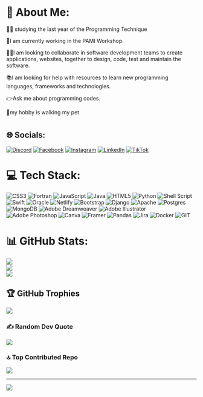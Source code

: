 # 💫 About Me:

👩‍🎓 studying the last year of the Programming Technique


🏢I am currently working in the PAMI Workshop.

👩‍💻I am looking to collaborate in software development teams to create applications, websites, together to design,
code, test and maintain the software.

📚I am looking for help with resources to learn new programming languages,
frameworks and technologies.

👉Ask me about programming codes.

🐩my hobby is walking my pet

#

## 🌐 Socials:
[![Discord](https://img.shields.io/badge/Discord-%237289DA.svg?logo=discord&logoColor=white)](https://discord.gg/bety6225) [![Facebook](https://img.shields.io/badge/Facebook-%231877F2.svg?logo=Facebook&logoColor=white)](https://facebook.com/Belu470) [![Instagram](https://img.shields.io/badge/Instagram-%23E4405F.svg?logo=Instagram&logoColor=white)](https://instagram.com/beartweb) [![LinkedIn](https://img.shields.io/badge/LinkedIn-%230077B5.svg?logo=linkedin&logoColor=white)](https://linkedin.com/in/beatriz-ramirez-carrizo-48416144) [![TikTok](https://img.shields.io/badge/TikTok-%23000000.svg?logo=TikTok&logoColor=white)](https://tiktok.com/@beartweb) 

# 💻 Tech Stack:
![CSS3](https://img.shields.io/badge/css3-%231572B6.svg?style=for-the-badge&logo=css3&logoColor=white) ![Fortran](https://img.shields.io/badge/Fortran-%23734F96.svg?style=for-the-badge&logo=fortran&logoColor=white) ![JavaScript](https://img.shields.io/badge/javascript-%23323330.svg?style=for-the-badge&logo=javascript&logoColor=%23F7DF1E) ![Java](https://img.shields.io/badge/java-%23ED8B00.svg?style=for-the-badge&logo=java&logoColor=white) ![HTML5](https://img.shields.io/badge/html5-%23E34F26.svg?style=for-the-badge&logo=html5&logoColor=white) ![Python](https://img.shields.io/badge/python-3670A0?style=for-the-badge&logo=python&logoColor=ffdd54) ![Shell Script](https://img.shields.io/badge/shell_script-%23121011.svg?style=for-the-badge&logo=gnu-bash&logoColor=white) ![Swift](https://img.shields.io/badge/swift-F54A2A?style=for-the-badge&logo=swift&logoColor=white) ![Oracle](https://img.shields.io/badge/Oracle-F80000?style=for-the-badge&logo=oracle&logoColor=white) ![Netlify](https://img.shields.io/badge/netlify-%23000000.svg?style=for-the-badge&logo=netlify&logoColor=#00C7B7) ![Bootstrap](https://img.shields.io/badge/bootstrap-%23563D7C.svg?style=for-the-badge&logo=bootstrap&logoColor=white) ![Django](https://img.shields.io/badge/django-%23092E20.svg?style=for-the-badge&logo=django&logoColor=white) ![Apache](https://img.shields.io/badge/apache-%23D42029.svg?style=for-the-badge&logo=apache&logoColor=white) ![Postgres](https://img.shields.io/badge/postgres-%23316192.svg?style=for-the-badge&logo=postgresql&logoColor=white) ![MongoDB](https://img.shields.io/badge/MongoDB-%234ea94b.svg?style=for-the-badge&logo=mongodb&logoColor=white) ![Adobe Dreamweaver](https://img.shields.io/badge/Adobe%20Dreamweaver-FF61F6.svg?style=for-the-badge&logo=Adobe%20Dreamweaver&logoColor=white) ![Adobe Illustrator](https://img.shields.io/badge/adobeillustrator-%23FF9A00.svg?style=for-the-badge&logo=adobeillustrator&logoColor=white) ![Adobe Photoshop](https://img.shields.io/badge/adobephotoshop-%2331A8FF.svg?style=for-the-badge&logo=adobephotoshop&logoColor=white) ![Canva](https://img.shields.io/badge/Canva-%2300C4CC.svg?style=for-the-badge&logo=Canva&logoColor=white) ![Framer](https://img.shields.io/badge/Framer-black?style=for-the-badge&logo=framer&logoColor=blue) ![Pandas](https://img.shields.io/badge/pandas-%23150458.svg?style=for-the-badge&logo=pandas&logoColor=white) ![Jira](https://img.shields.io/badge/jira-%230A0FFF.svg?style=for-the-badge&logo=jira&logoColor=white) ![Docker](https://img.shields.io/badge/docker-%230db7ed.svg?style=for-the-badge&logo=docker&logoColor=white) ![GIT](https://img.shields.io/badge/Git-fc6d26?style=for-the-badge&logo=git&logoColor=white)
# 📊 GitHub Stats:
![](https://github-readme-stats.vercel.app/api?username=CreatemyGithub19&theme=monokai&hide_border=false&include_all_commits=false&count_private=false)<br/>
![](https://github-readme-streak-stats.herokuapp.com/?user=CreatemyGithub19&theme=monokai&hide_border=false)<br/>
![](https://github-readme-stats.vercel.app/api/top-langs/?username=CreatemyGithub19&theme=monokai&hide_border=false&include_all_commits=false&count_private=false&layout=compact)

## 🏆 GitHub Trophies
![](https://github-profile-trophy.vercel.app/?username=CreatemyGithub19&theme=radical&no-frame=false&no-bg=true&margin-w=4)

### ✍️ Random Dev Quote
![](https://quotes-github-readme.vercel.app/api?type=horizontal&theme=radical)

### 🔝 Top Contributed Repo
![](https://github-contributor-stats.vercel.app/api?username=CreatemyGithub19&limit=5&theme=dark&combine_all_yearly_contributions=true)

---
[![](https://visitcount.itsvg.in/api?id=CreatemyGithub19&icon=0&color=0)](https://visitcount.itsvg.in)

<!-- Proudly created with GPRM ( https://gprm.itsvg.in ) -->
